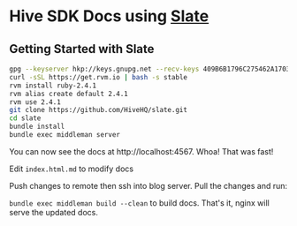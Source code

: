 # Hive SDK Docs using [Slate](https://lord.github.io/slate/#introduction)

Getting Started with Slate
------------------------------

```sh
gpg --keyserver hkp://keys.gnupg.net --recv-keys 409B6B1796C275462A1703113804BB82D39DC0E3 7D2BAF1CF37B13E2069D6956105BD0E739499BDB
curl -sSL https://get.rvm.io | bash -s stable
rvm install ruby-2.4.1
rvm alias create default 2.4.1
rvm use 2.4.1
git clone https://github.com/HiveHQ/slate.git
cd slate
bundle install
bundle exec middleman server
```

You can now see the docs at http://localhost:4567. Whoa! That was fast!

Edit `index.html.md` to modify docs

Push changes to remote then ssh into blog server. Pull the changes and run:

`bundle exec middleman build --clean` to build docs. That's it, nginx will serve the updated docs.
